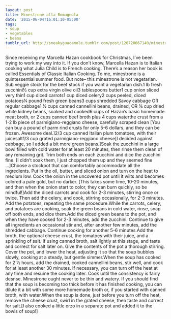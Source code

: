 ```yaml
---
layout: post
title: Minestrone alla Romagnola
date: '2015-06-04T16:01:10-05:00'
tags:
- soup
- vegetables
- beans
tumblr_url: http://sneakyguacamole.tumblr.com/post/120720667140/minestrone-alla-romagnola
---
```

Since receiving my Marcella Hazan cookbook for Christmas, I’ve been trying to work my way into it. If you don’t know, Marcella Hazan is to Italian cooking what Julia Child is to French cooking. There’s a reason her book is called Essentials of Classic Italian Cooking. To me, minestrone is a quintessential summer food. But note– this minestrone is not vegetarian. Sub veggie stock for the beef stock if you want a vegetarian dish.1 lb fresh zucchini½ cup extra virgin olive oil3 tablespoons butter1 cup onion sliced very thin1 cup diced carrots1 cup diced celery2 cups peeled, diced potatoes¼ pound fresh green beans3 cups shredded Savoy cabbage OR regular cabbage1 ½ cups canned cannellini beans, drained, OR ¾ cup dried white kidney beans, soaked and cooked6 cups of Hazan’s basic homemade meat broth, or 2 cups canned beef broth plus 4 cups waterthe crust from a 1-2 lb piece of parmigiano-reggiano cheese, carefully scraped clean [You can buy a pound of parm rind crusts for only 5-6 dollars, and they can be frozen. Awesome deal.]2/3 cup canned Italian plum tomatoes, with their juicesalt1/3 cup grated parmigiano-reggiano cheese[I decided against cabbage, so I added a bit more green beans.]Soak the zucchini in a large bowl filled with cold water for at least 20 minutes, then rinse them clean of any remaining grit. Trim both ends on each zucchini and dice the zucchini fine. [I didn’t soak them, I just chopped them up and they seemed fine …]Choose a stockpot that can comfortably accommodate all the ingredients. Put in the oil, butter, and sliced onion and turn on the heat to medium low. Cook the onion in the uncovered pot until it wilts and becomes colored a pale gold, but no darker. [This takes some time, 10-20 minutes, and then when the onion start to color, they can burn quickly, so be mindful!]Add the diced carrots and cook for 2-3 minutes, stirring once or twice. Then add the celery, and cook, stirring occasionally, for 2-3 minutes. Add the potatoes, repeating the same procedure.While the carrots, celery, and potatoes are cooking, soak the green beans in cold water, rinse, snap off both ends, and dice them.Add the diced green beans to the pot, and when they have cooked for 2-3 minutes, add the zucchini. Continue to give all ingredients an occasional stir and, after another few minutes, add the shredded cabbage. Continue cooking for another 5-6 minutes.Add the broth, the optional cheese crust, the tomatoes with their juice, and a sprinkling of salt. If using canned broth, salt lightly at this stage, and taste and correct for salt later on. Give the contents of the pot a thorough stirring. Cover the pot, and lower the heat, adjusting it so that the soup bubbles slowly, cooking at a steady, but gentle simmer.When the soup has cooked for 2 ½ hours, add the drained, cooked cannellini beans, stir well, and cook for at least another 30 minutes. If necessary, you can turn off the heat at any time and resume the cooking later. Cook until the consistency is fairly desnse. Minestrone ought never to be thin and watery. If you should find that the soup is becoming too thick before it has finished cooking, you can dilute it a bit with some more homemade broth or, if you started with canned broth, with water.When the soup is done, just before you turn off the heat, remove the cheese crust, swirl in the grated cheese, then taste and correct for salt.[I also cooked a little orzo in a separate pot and added it to the bowls of soup!]
